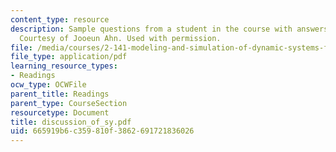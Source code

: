 ```yaml
---
content_type: resource
description: Sample questions from a student in the course with answers from the professor.
  Courtesy of Jooeun Ahn. Used with permission.
file: /media/courses/2-141-modeling-and-simulation-of-dynamic-systems-fall-2006/665919b6c359810f3862691721836026_discussion_of_sy.pdf
file_type: application/pdf
learning_resource_types:
- Readings
ocw_type: OCWFile
parent_title: Readings
parent_type: CourseSection
resourcetype: Document
title: discussion_of_sy.pdf
uid: 665919b6-c359-810f-3862-691721836026
---
```

